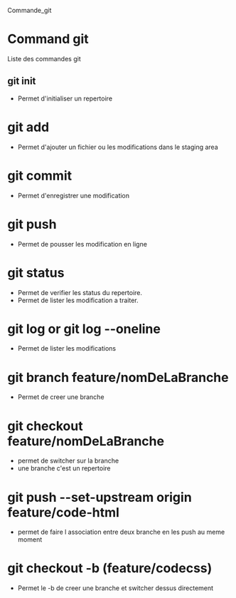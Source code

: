 Commande_git
# Command git
Liste des commandes git

## git init 
- Permet d'initialiser un repertoire

# git add 
- Permet d'ajouter un fichier ou les modifications dans le staging area

# git commit 
- Permet d'enregistrer une modification

# git push 
- Permet de pousser les modification en ligne
        
# git status
- Permet de verifier les status du repertoire.
- Permet de lister les modification a traiter.

# git log  or git log --oneline
- Permet de lister les modifications


# git branch feature/nomDeLaBranche
- Permet de creer une branche


# git  checkout feature/nomDeLaBranche
- permet de switcher sur la branche
- une branche c'est un repertoire

# git push --set-upstream origin feature/code-html
- permet de faire l association entre deux branche  en les push au meme moment

# git checkout -b (feature/codecss)
- Permet le -b de creer une branche et switcher dessus directement
